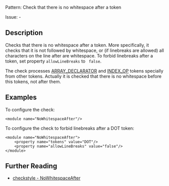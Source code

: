 Pattern: Check that there is no whitespace after a token

Issue: -

## Description

Checks that there is no whitespace after a token. More specifically, it checks that it is not followed by whitespace, or (if linebreaks are allowed) all characters on the line after are whitespace. To forbid linebreaks after a token, set property `allowLineBreaks` to ` false`. 

The check processes [ARRAY_DECLARATOR](http://checkstyle.sourceforge.net/apidocs/com/puppycrawl/tools/checkstyle/api/TokenTypes.html#ARRAY_DECLARATOR) and [INDEX_OP](http://checkstyle.sourceforge.net/apidocs/com/puppycrawl/tools/checkstyle/api/TokenTypes.html#INDEX_OP) tokens specially from other tokens. Actually it is checked that there is no whitespace before this tokens, not after them. 

## Examples

To configure the check: 
    
    
    <module name="NoWhitespaceAfter"/>
            

To configure the check to forbid linebreaks after a DOT token: 
    
    
    <module name="NoWhitespaceAfter">
        <property name="tokens" value="DOT"/>
        <property name="allowLineBreaks" value="false"/>
    </module>

## Further Reading

* [checkstyle - NoWhitespaceAfter](http://checkstyle.sourceforge.net/config_whitespace.html#NoWhitespaceAfter)